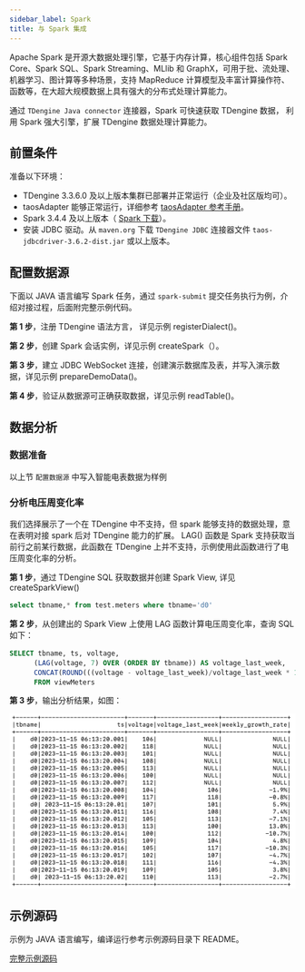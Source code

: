 ```yaml
---
sidebar_label: Spark
title: 与 Spark 集成
---
```


Apache Spark 是开源大数据处理引擎，它基于内存计算，核心组件包括 Spark Core、Spark SQL、Spark Streaming、MLlib 和 GraphX，可用于批、流处理、机器学习、图计算等多种场景，支持 MapReduce 计算模型及丰富计算操作符、函数等，在大超大规模数据上具有强大的分布式处理计算能力。

通过 `TDengine Java connector` 连接器，Spark 可快速获取 TDengine 数据， 利用 Spark 强大引擎，扩展 TDengine 数据处理计算能力。

## 前置条件 

准备以下环境：

- TDengine 3.3.6.0 及以上版本集群已部署并正常运行（企业及社区版均可）。
- taosAdapter 能够正常运行，详细参考 [taosAdapter 参考手册](../../../reference/components/taosadapter)。
- Spark 3.4.4 及以上版本（ [Spark 下载](https://spark.apache.org/downloads.html)）。
- 安装 JDBC 驱动。从 `maven.org` 下载 `TDengine JDBC` 连接器文件 `taos-jdbcdriver-3.6.2-dist.jar` 或以上版本。

## 配置数据源

下面以 JAVA 语言编写 Spark 任务，通过 `spark-submit` 提交任务执行为例，介绍对接过程，后面附完整示例代码。

**第 1 步**，注册 TDengine 语法方言， 详见示例 registerDialect()。

**第 2 步**，创建 Spark 会话实例，详见示例 createSpark（）。

**第 3 步**，建立 JDBC WebSocket 连接，创建演示数据库及表，并写入演示数据，详见示例 prepareDemoData()。

**第 4 步**，验证从数据源可正确获取数据，详见示例 readTable()。


## 数据分析

### 数据准备

以上节 `配置数据源` 中写入智能电表数据为样例

### 分析电压周变化率
我们选择展示了一个在 TDengine 中不支持，但 spark 能够支持的数据处理，意在表明对接 spark 后对 TDengine 能力的扩展。
LAG() 函数是 Spark 支持获取当前行之前某行数据，此函数在 TDengine 上并不支持，示例使用此函数进行了电压周变化率的分析。

**第 1 步**，通过 TDengine SQL 获取数据并创建 Spark View, 详见 createSparkView()
``` sql
select tbname,* from test.meters where tbname='d0'
```

**第 2 步**，从创建出的 Spark View 上使用 LAG 函数计算电压周变化率，查询 SQL 如下：
``` sql
SELECT tbname, ts, voltage,
      (LAG(voltage, 7) OVER (ORDER BY tbname)) AS voltage_last_week, 
      CONCAT(ROUND(((voltage - voltage_last_week)/voltage_last_week * 100), 1),'%') AS weekly_growth_rate
      FROM viewMeters
```

**第 3 步**，输出分析结果，如图：

![spark-result](./spark-result.png)

## 示例源码
示例为 JAVA 语言编写，编译运行参考示例源码目录下 README。

[完整示例源码](https://github.com/taosdata/tdengine-eco/tree/main/spark)
